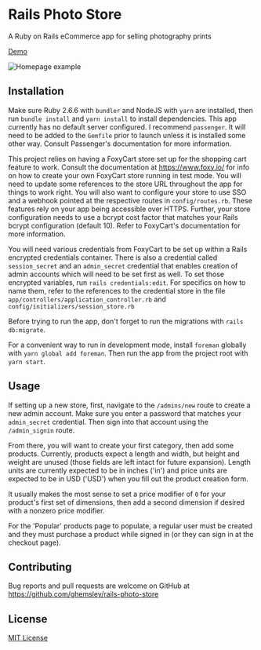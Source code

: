 # Rails Photo Store

A Ruby on Rails eCommerce app for selling photography prints

[Demo](https://photos.grahamhemsley.com)

![Homepage example](./homepage.png)

## Installation

Make sure Ruby 2.6.6 with `bundler` and NodeJS with `yarn` are installed, then run `bundle install` and `yarn install` to install dependencies.
This app currently has no default server configured.
I recommend `passenger`. It will need to be added to the `Gemfile` prior to launch unless it is installed some other way.
Consult Passenger's documentation for more information.

This project relies on having a FoxyCart store set up for the shopping cart feature to work.
Consult the documentation at https://www.foxy.io/ for info on how to create your own FoxyCart store running in test mode.
You will need to update some references to the store URL throughout the app for things to work right. 
You will also want to configure your store to use SSO and a webhook pointed at the respective routes in `config/routes.rb`.
These features rely on your app being accessible over HTTPS.
Further, your store configuration needs to use a bcrypt cost factor that matches your Rails bcrypt configuration (default 10).
Refer to FoxyCart's documentation for more information.

You will need various credentials from FoxyCart to be set up within a Rails encrypted credentials container.
There is also a credential called `session_secret` and an `admin_secret` credential that enables creation of admin accounts which will need to be set first as well.
To set those encrypted variables, run `rails credentials:edit`. 
For specifics on how to name them, refer to the references to the credential store in the file `app/controllers/application_controller.rb` and `config/initializers/session_store.rb`

Before trying to run the app, don't forget to run the migrations with `rails db:migrate`.

For a convenient way to run in development mode, install `foreman` globally with `yarn global add foreman`.
Then run the app from the project root with `yarn start`.

## Usage

If setting up a new store, first, navigate to the `/admins/new` route to create a new admin account.
Make sure you enter a password that matches your `admin_secret` credential.
Then sign into that account using the `/admin_signin` route.

From there, you will want to create your first category, then add some products.
Currently, products expect a length and width, but height and weight are unused (those fields are left intact for future expansion).
Length units are currently expected to be in inches ('in') and price units are expected to be in USD ('USD') when you fill out the product creation form.

It usually makes the most sense to set a price modifier of `0` for your product's first set of dimensions,
then add a second dimension if desired with a nonzero price modifier.

For the 'Popular' products page to populate, a regular user must be created and they must purchase a product while signed in (or they can sign in at the checkout page).

## Contributing

Bug reports and pull requests are welcome on GitHub at https://github.com/ghemsley/rails-photo-store

## License

[MIT License](./LICENSE)
